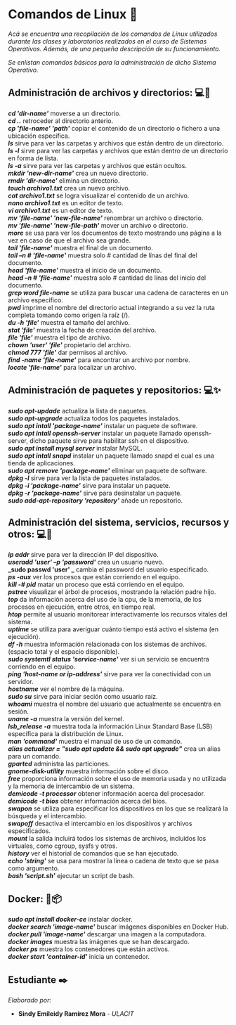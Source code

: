 # Comandos de Linux :penguin:

_Acá se encuentra una recopilación de los comandos de Linux utilizados durante las clases y laboratorios realizados en el curso de Sistemas Operativos. Además, de una pequeña descripción de su funcionamiento._

_Se enlistan comandos básicos para la administración de dicho Sistema Operativo._

## Administración de archivos y directorios: :computer:🚀

**_cd 'dir-name'_** moverse a un directorio.<br/>
**_cd .._** retroceder al directorio anterio.<br/>
**_cp 'file-name' 'path'_** copiar el contenido de un directorio o fichero a una ubicación específica.<br/>
**_ls_** sirve para ver las carpetas y archivos que están dentro de un directorio.<br/>
**_ls -l_** sirve para ver las carpetas y archivos que están dentro de un directorio en forma de lista. <br/>
**_ls -a_** sirve para ver las carpetas y archivos que están ocultos. <br/>
**_mkdir 'new-dir-name'_** crea un nuevo directorio.<br/>
**_rmdir 'dir-name'_** elimina un directorio.<br/>
**_touch archivo1.txt_** crea un nuevo archivo.<br/>
**_cat archivo1.txt_** se logra visualizar el contenido de un archivo.<br/>
**_nano archivo1.txt_** es un editor de texto.<br/>
**_vi archivo1.txt_** es un editor de texto.<br/>
**_mv 'file-name' 'new-file-name'_** renombrar un archivo o directorio.<br/>
**_mv 'file-name' 'new-file-path'_** mover un archivo o directorio.<br/>
**_more_** se usa para ver los documentos de texto mostrando una página a la vez en caso de que el archivo sea grande.<br/>
**_tail 'file-name'_** muestra el final de un documento.<br/>
**_tail –n # 'file-name'_** muestra solo # cantidad de línas del final del documento.<br/>
**_head 'file-name'_** muestra el inicio de un documento.<br/>
**_head –n # 'file-name'_** muestra solo # cantidad de línas del inicio del documento.<br/>
**_grep word file-name_** se utiliza para buscar una cadena de caracteres en un archivo específico.<br/>
**_pwd_** imprime el nombre del directorio actual integrando a su vez la ruta completa tomando como origen la raíz (/).<br/>
**_du -h 'file'_** muestra el tamaño del archivo.<br/>
**_stat 'file'_** muestra la fecha de creación del archivo.<br/>
**_file 'file'_** muestra el tipo de archivo.<br/>
**_chown 'user' 'file'_** propietario del archivo.<br/>
**_chmod 777 'file'_** dar permisos al archivo.<br/>
**_find -name 'file-name'_** para encontrar un archivo por nombre.<br/>
**_locate 'file-name'_** para localizar un archivo.<br/>
 
## Administración de paquetes y repositorios: :computer::sparkles:

**_sudo apt-updade_** actualiza la lista de paquetes.<br/>
**_sudo apt-upgrade_** actualiza todos los paquetes instalados.<br/>
**_sudo apt intall 'package-name'_** instalar un paquete de software.<br/>
**_sudo apt intall openssh-server_** instalar un paquete llamado openssh-server, dicho paquete sirve para habilitar ssh en el dispositivo.<br/>
**_sudo apt install mysql server_** instalar MySQL.<br/>
**_sudo apt intall snapd_** instalar un paquete llamado snapd el cual es una tienda de aplicaciones.<br/>
**_sudo apt remove 'package-name'_** eliminar un paquete de software.<br/>
**_dpkg -l_** sirve para ver la lista de paquetes instalados.<br/>
**_dpkg -i 'package-name'_** sirve para instalar un paquete.<br/>
**_dpkg -r 'package-name'_** sirve para desinstalar un paquete.<br/>
**_sudo add-apt-repository 'repository'_** añade un repositorio.<br/>

## Administración del sistema, servicios, recursos y otros: :computer::dizzy:

**_ip addr_** sirve para ver la dirección IP del dispositivo.<br/>
**_useradd 'user' –p 'password'_** crea un usuario nuevo.<br/>
**_sudo passwd 'user' _** cambia el password del usuario especificado.<br/>
**_ps -aux_** ver los procesos que están corriendo en el equipo.<br/>
**_kill -# pid_** matar un proceso que está corriendo en el equipo.<br/>
**_pstree_** visualizar el árbol de procesos, mostrando la relación padre hijo.<br/>
**_top_** da información acerca del uso de la cpu, de la memoria, de los procesos en ejecución, entre otros, en tiempo real.<br/>
**_htop_** permite al usuario monitorear interactivamente los recursos vitales del sistema.<br/>
**_uptime_** se utiliza para averiguar cuánto tiempo está activo el sistema (en ejecución).<br/>
**_df -h_** muestra información relacionada con los sistemas de archivos. (espacio total y el espacio disponible).<br/>
**_sudo systemtl status 'service-name'_** ver si un servicio se encuentra corriendo en el equipo.<br/>
**_ping 'host-name or ip-address'_** sirve para ver la conectividad con un servidor.<br/>
**_hostname_** ver el nombre de la máquina.<br/>
**_sudo su_** sirve para iniciar seción como usuario raíz.<br/>
**_whoami_** muestra el nombre del usuario que actualmente se encuentra en sesión.<br/>
**_uname -a_** muestra la versión del kernel.<br/>
**_lsb_release -a_** muestra toda la información Linux Standard Base (LSB) específica para la distribución de Linux.<br/>
**_man 'command'_** muestra el manual de uso de un comando.<br/>
**_alias actualizar = "sudo apt update && sudo apt upgrade"_** crea un alias para un comando.<br/>
**_gparted_** administra las particiones.<br/>
**_gnome-disk-utility_** muestra información sobre el disco.<br/>
**_free_** proporciona información sobre el uso de memoria usada y no utilizada y la memoria de intercambio de un sistema.<br/>
**_demicode -t processor_** obtener información acerca del procesador.<br/>
**_demicode -t bios_** obtener información acerca del bios.<br/>
**_swapon_** se utiliza para especificar los dispositivos en los que se realizará la búsqueda y el intercambio.<br/>
**_swapoff_** desactiva el intercambio en los dispositivos y archivos especificados.<br/>
**_mount_** la salida incluirá todos los sistemas de archivos, incluidos los virtuales, como cgroup, sysfs y otros.<br/>
**_history_** ver el historial de comandos que se han ejecutado.<br/>
**_echo 'string'_** se usa para mostrar la línea o cadena de texto que se pasa como argumento.<br/>
**_bash 'script.sh'_** ejecutar un script de bash.<br/>

## Docker: :whale:📦

**_sudo apt install docker-ce_** instalar docker.<br/>
**_docker search 'image-name'_** buscar imágenes disponibles en Docker Hub.<br/>
**_docker pull 'image-name'_** descargar una imagen a la computadora.<br/>
**_docker images_** muestra las imágenes que se han descargado.<br/>
**_docker ps_** muestra los contenedores que están activos.<br/>
**_docker start 'container-id'_** inicia un contenedor.<br/>

## Estudiante ✒️

_Elaborado por:_

* **Sindy Emileidy Ramírez Mora** - *ULACIT*
